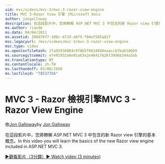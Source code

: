 ```yaml
---
uid: mvc/videos/mvc-3/mvc-3-razor-view-engine
title: MVC 3-Razor View 引擎 |Microsoft Docs
author: jongalloway
description: 在這段影片中，您將瞭解 ASP.NET MVC 3 中包含的新 Razor view 引擎的基本概念。
ms.author: riande
ms.date: 04/04/2011
ms.assetid: 300978f7-108c-4729-a8f5-f84ef585a81f
msc.legacyurl: /mvc/videos/mvc-3/mvc-3-razor-view-engine
msc.type: video
ms.openlocfilehash: 2fa92936804c9f8b5f6634948eaaccb7ba618069
ms.sourcegitcommit: e7e91932a6e91a63e2e46417626f39d6b244a3ab
ms.translationtype: MT
ms.contentlocale: zh-TW
ms.lasthandoff: 03/06/2020
ms.locfileid: "78537356"
---
```

# <a name="mvc-3---razor-view-engine"></a><span data-ttu-id="e4539-103">MVC 3 - Razor 檢視引擎</span><span class="sxs-lookup"><span data-stu-id="e4539-103">MVC 3 - Razor View Engine</span></span>

<span data-ttu-id="e4539-104">依[Jon Galloway](https://github.com/jongalloway)</span><span class="sxs-lookup"><span data-stu-id="e4539-104">by [Jon Galloway](https://github.com/jongalloway)</span></span>

<span data-ttu-id="e4539-105">在這段影片中，您將瞭解 ASP.NET MVC 3 中包含的新 Razor view 引擎的基本概念。</span><span class="sxs-lookup"><span data-stu-id="e4539-105">In this video you will learn the basics of the new Razor view engine included in ASP.NET MVC 3.</span></span>

[<span data-ttu-id="e4539-106">&#9654;觀看影片（3分鐘）</span><span class="sxs-lookup"><span data-stu-id="e4539-106">&#9654; Watch video (3 minutes)</span></span>](https://channel9.msdn.com/Blogs/ASP-NET-Site-Videos/mvc-3-razor-view-engine)
